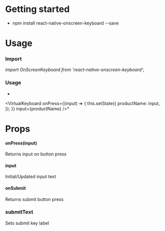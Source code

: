 # Getting started
* npm install react-native-onscreen-keyboard --save

# Usage

### Import
*import OnScreenKeyboard from 'react-native-onscreen-keyboard';*

### Usage
*
<VirtualKeyboard
    onPress={(input) => {
        this.setState({
            productName: input,
        });
    }}
    input={productName}
/>*

# Props
#### onPress(input)
Returns input on button press

#### input
Initial/Updated input text

#### onSubmit
Returns submit button press

### submitText
Sets submit key label



